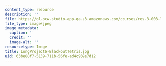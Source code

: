 ```yaml
---
content_type: resource
description: ''
file: https://ol-ocw-studio-app-qa.s3.amazonaws.com/courses/res-3-003-learn-to-build-your-own-videogame-with-the-unity-game-engine-and-microsoft-kinect-january-iap-2017/63be88f75159711b56fead4c939e7d12_LongProject6-BlackoutTetris.jpg
file_type: image/jpeg
image_metadata:
  caption: ''
  credit: ''
  image-alt: ''
resourcetype: Image
title: LongProject6-BlackoutTetris.jpg
uid: 63be88f7-5159-711b-56fe-ad4c939e7d12
---
```

